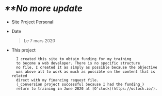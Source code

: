 # _\*\*No more update_

- Site Project Personal

* Date
  > Le 7 mars 2020
* This project

        I created this site to obtain funding for my training
        to become a web developer. There is no specific structure
        no file, I created it as simply as possible because the objective
        was above all to work as much as possible on the content that is related
        direct with my financing request file.
        (_Conversion project successful because I had the funding_)
        return to training in June 2020 at [O'clock](https://oclock.io/).
